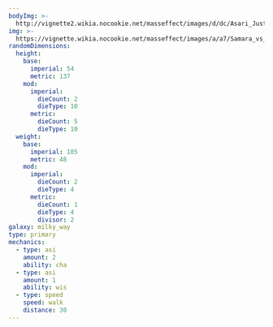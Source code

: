 ```yaml
---
bodyImg: >-
  http://vignette2.wikia.nocookie.net/masseffect/images/d/dc/Asari_Justicar_MP.png/revision/latest/scale-to-width-down/500
img: >-
  https://vignette.wikia.nocookie.net/masseffect/images/a/a7/Samara_vs_Morinth.png/revision/latest/scale-to-width-down/640?cb=20130521073819
randomDimensions:
  height:
    base:
      imperial: 54
      metric: 137
    mod:
      imperial:
        dieCount: 2
        dieType: 10
      metric:
        dieCount: 5
        dieType: 10
  weight:
    base:
      imperial: 105
      metric: 48
    mod:
      imperial:
        dieCount: 2
        dieType: 4
      metric:
        dieCount: 1
        dieType: 4
        divisor: 2
galaxy: milky_way
type: primary
mechanics:
  - type: asi
    amount: 2
    ability: cha
  - type: asi
    amount: 1
    ability: wis
  - type: speed
    speed: walk
    distance: 30
---
```

